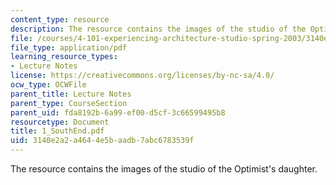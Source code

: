 ```yaml
---
content_type: resource
description: The resource contains the images of the studio of the Optimist's daughter.
file: /courses/4-101-experiencing-architecture-studio-spring-2003/3140e2a2a4644e5baadb7abc6783539f_1_SouthEnd.pdf
file_type: application/pdf
learning_resource_types:
- Lecture Notes
license: https://creativecommons.org/licenses/by-nc-sa/4.0/
ocw_type: OCWFile
parent_title: Lecture Notes
parent_type: CourseSection
parent_uid: fda8192b-6a99-ef00-d5cf-3c66599495b8
resourcetype: Document
title: 1_SouthEnd.pdf
uid: 3140e2a2-a464-4e5b-aadb-7abc6783539f
---
```

The resource contains the images of the studio of the Optimist's daughter.